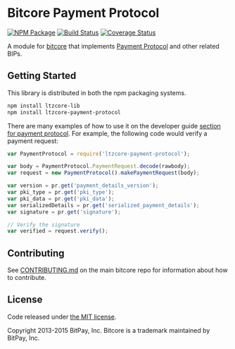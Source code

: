 Bitcore Payment Protocol
=======

[![NPM Package](https://img.shields.io/npm/v/ltzcore-payment-protocol.svg?style=flat-square)](https://www.npmjs.org/package/ltzcore-payment-protocol)
[![Build Status](https://img.shields.io/travis/bitpay/ltzcore-payment-protocol.svg?branch=master&style=flat-square)](https://travis-ci.org/bitpay/ltzcore-payment-protocol)
[![Coverage Status](https://img.shields.io/coveralls/bitpay/ltzcore-payment-protocol.svg?style=flat-square)](https://coveralls.io/r/bitpay/ltzcore-payment-protocol)

A module for [bitcore](https://github.com/bitpay/bitcore) that implements [Payment Protocol](https://github.com/bitcoin/bips/blob/master/bip-0070.mediawiki) and other related BIPs.

## Getting Started

This library is distributed in both the npm  packaging systems.

```sh
npm install ltzcore-lib
npm install ltzcore-payment-protocol
```


There are many examples of how to use it on the developer guide [section for payment protocol](https://bitcore.io/api/paypro). For example, the following code would verify a payment request:

```javascript
var PaymentProtocol = require('ltzcore-payment-protocol');

var body = PaymentProtocol.PaymentRequest.decode(rawbody);
var request = new PaymentProtocol().makePaymentRequest(body);

var version = pr.get('payment_details_version');
var pki_type = pr.get('pki_type');
var pki_data = pr.get('pki_data');
var serializedDetails = pr.get('serialized_payment_details');
var signature = pr.get('signature');

// Verify the signature
var verified = request.verify();
```

## Contributing

See [CONTRIBUTING.md](https://github.com/bitpay/bitcore/blob/master/CONTRIBUTING.md) on the main bitcore repo for information about how to contribute.

## License

Code released under [the MIT license](https://github.com/bitpay/bitcore/blob/master/LICENSE).

Copyright 2013-2015 BitPay, Inc. Bitcore is a trademark maintained by BitPay, Inc.
